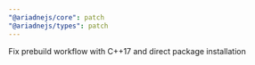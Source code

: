 ```yaml
---
"@ariadnejs/core": patch
"@ariadnejs/types": patch
---
```


Fix prebuild workflow with C++17 and direct package installation